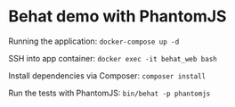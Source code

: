 # Behat demo with PhantomJS

Running the application:
`docker-compose up -d`

SSH into app container:
`docker exec -it behat_web bash`

Install dependencies via Composer:
`composer install`

Run the tests with PhantomJS:
`bin/behat -p phantomjs`

